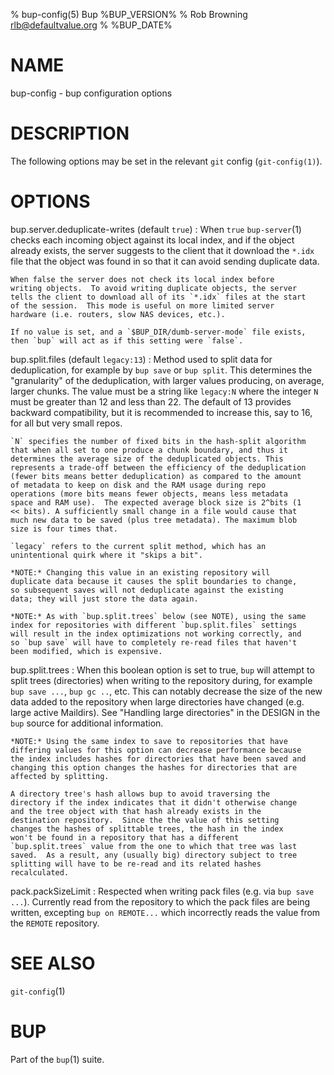 % bup-config(5) Bup %BUP_VERSION%
% Rob Browning <rlb@defaultvalue.org>
% %BUP_DATE%

# NAME

bup-config - bup configuration options

# DESCRIPTION

The following options may be set in the relevant `git` config
(`git-config(1)`).

# OPTIONS

bup.server.deduplicate-writes (default `true`)
:   When `true` `bup-server`(1) checks each incoming object against its
    local index, and if the object already exists, the server suggests
    to the client that it download the `*.idx` file that the object
    was found in so that it can avoid sending duplicate data.

    When false the server does not check its local index before
    writing objects.  To avoid writing duplicate objects, the server
    tells the client to download all of its `*.idx` files at the start
    of the session.  This mode is useful on more limited server
    hardware (i.e. routers, slow NAS devices, etc.).

    If no value is set, and a `$BUP_DIR/dumb-server-mode` file exists,
    then `bup` will act as if this setting were `false`.

bup.split.files (default `legacy:13`)
:   Method used to split data for deduplication, for example by `bup
    save` or `bup split`. This determines the "granularity" of the
    deduplication, with larger values producing, on average, larger
    chunks. The value must be a string like `legacy:N` where the
    integer `N` must be greater than 12 and less than 22. The default
    of 13 provides backward compatibility, but it is recommended to
    increase this, say to 16, for all but very small repos.

    `N` specifies the number of fixed bits in the hash-split algorithm
    that when all set to one produce a chunk boundary, and thus it
    determines the average size of the deduplicated objects. This
    represents a trade-off between the efficiency of the deduplication
    (fewer bits means better deduplication) as compared to the amount
    of metadata to keep on disk and the RAM usage during repo
    operations (more bits means fewer objects, means less metadata
    space and RAM use).  The expected average block size is 2^bits (1
    << bits). A sufficiently small change in a file would cause that
    much new data to be saved (plus tree metadata). The maximum blob
    size is four times that.

    `legacy` refers to the current split method, which has an
    unintentional quirk where it "skips a bit".

    *NOTE:* Changing this value in an existing repository will
    duplicate data because it causes the split boundaries to change,
    so subsequent saves will not deduplicate against the existing
    data; they will just store the data again.

    *NOTE:* As with `bup.split.trees` below (see NOTE), using the same
    index for repositories with different `bup.split.files` settings
    will result in the index optimizations not working correctly, and
    so `bup save` will have to completely re-read files that haven't
    been modified, which is expensive.

bup.split.trees
:   When this boolean option is set to true, `bup` will attempt to
    split trees (directories) when writing to the repository during,
    for example `bup save ...`, `bup gc ..`, etc.  This can notably
    decrease the size of the new data added to the repository when
    large directories have changed (e.g. large active Maildirs).  See
    "Handling large directories" in the DESIGN in the `bup` source for
    additional information.

    *NOTE:* Using the same index to save to repositories that have
    differing values for this option can decrease performance because
    the index includes hashes for directories that have been saved and
    changing this option changes the hashes for directories that are
    affected by splitting.

    A directory tree's hash allows bup to avoid traversing the
    directory if the index indicates that it didn't otherwise change
    and the tree object with that hash already exists in the
    destination repository.  Since the the value of this setting
    changes the hashes of splittable trees, the hash in the index
    won't be found in a repository that has a different
    `bup.split.trees` value from the one to which that tree was last
    saved.  As a result, any (usually big) directory subject to tree
    splitting will have to be re-read and its related hashes
    recalculated.

pack.packSizeLimit
:   Respected when writing pack files (e.g. via `bup save ...`).
    Currently read from the repository to which the pack files are
    being written, excepting `bup on REMOTE...` which incorrectly
    reads the value from the `REMOTE` repository.

# SEE ALSO

`git-config`(1)

# BUP

Part of the `bup`(1) suite.
